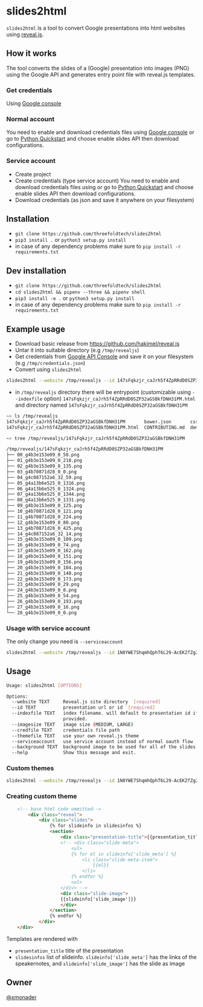 # slides2html

`slides2html` is a tool to convert Google presentations into html websites using [reveal.js](https://revealjs.com).

## How it works

The tool converts the slides of a (Google) presentation into images (PNG) using the Google API and generates entry point file with reveal.js templates.

### Get credentials

Using [Google console](https://console.developers.google.com/flows/enableapi?apiid=slides.googleapis.com)

### Normal account
You need to enable and download credentials files using [Google console](https://console.developers.google.com/flows/enableapi?apiid=slides.googleapis.com) or go to [Python Quickstart](https://developers.google.com/slides/quickstart/python) and choose enable slides API then download configurations.

### Service account 
- Create project 
- Create credentials (type service account)
You need to enable and download credentials files using  or go to [Python Quickstart](https://developers.google.com/slides/quickstart/python) and choose enable slides API then download configurations.
- Download credentials (as json and save it anywhere on your filesystem)

## Installation
- `git clone https://github.com/threefoldtech/slides2html`
- `pip3 install .` or `python3 setup.py install`
- in case of any dependency problems make sure to `pip install -r requirements.txt`

## Dev installation
- `git clone https://github.com/threefoldtech/slides2html`
- `cd slides2html && pipenv --three && pipenv shell`
- `pip3 install -e .` or `python3 setup.py install`
- in case of any dependency problems make sure to `pip install -r requirements.txt`

## Example usage

- Download basic release from https://github.com/hakimel/reveal.js
- Untar it into suitable directory (e.g `/tmp/revealjs`)
- Get credentials from [Google API Console](https://console.developers.google.com/apis/credentials) and save it on your filesystem (e.g `/tmp/credentials.json`)
- Convert using `slides2html`
```bash
slides2html --website /tmp/revealjs --id 147sFqkzjr_caJrh5f4ZpRRdD0SZP32aGSBkfDNH31PM  --credfile ~/credentials.json
```
- in `/tmp/revealjs` directory there will be entrypoint (customizable using `--indexfile` option) `147sFqkzjr_caJrh5f4ZpRRdD0SZP32aGSBkfDNH31PM.html` and directory named `147sFqkzjr_caJrh5f4ZpRRdD0SZP32aGSBkfDNH31PM`

```bash
~> ls /tmp/revealjs
147sFqkzjr_caJrh5f4ZpRRdD0SZP32aGSBkfDNH31PM       bower.json       css        Gruntfile.js  js   LICENSE       plugin     revealjs
147sFqkzjr_caJrh5f4ZpRRdD0SZP32aGSBkfDNH31PM.html  CONTRIBUTING.md  demo.html  index.html    lib  package.json  README.md  test

~> tree /tmp/revealjs/147sFqkzjr_caJrh5f4ZpRRdD0SZP32aGSBkfDNH31PM

/tmp/revealjs/147sFqkzjr_caJrh5f4ZpRRdD0SZP32aGSBkfDNH31PM
├── 00_g4b3e153e09_0_58.png
├── 01_g4b3e153e09_0_218.png
├── 02_g4b3e153e09_0_135.png
├── 03_g4b70871d28_0_0.png
├── 04_g4c087152a6_32_59.png
├── 05_g4a13b6e525_0_1316.png
├── 06_g4a13b6e525_0_1324.png
├── 07_g4a13b6e525_0_1344.png
├── 08_g4a13b6e525_0_1331.png
├── 09_g4b3e153e09_0_125.png
├── 10_g4b70871d28_0_121.png
├── 11_g4b70871d28_0_224.png
├── 12_g4b3e153e09_0_80.png
├── 13_g4b70871d28_0_425.png
├── 14_g4c087152a6_32_14.png
├── 15_g4b3e153e09_0_109.png
├── 16_g4b3e153e09_0_74.png
├── 17_g4b3e153e09_0_162.png
├── 18_g4b3e153e09_0_151.png
├── 19_g4b3e153e09_0_156.png
├── 20_g4b3e153e09_0_104.png
├── 21_g4b3e153e09_0_140.png
├── 22_g4b3e153e09_0_173.png
├── 23_g4b3e153e09_0_29.png
├── 24_g4b3e153e09_0_8.png
├── 25_g4b3e153e09_0_54.png
├── 26_g4b3e153e09_0_193.png
├── 27_g4b3e153e09_0_16.png
└── 28_g4b3e153e09_0_0.png


```

### Usage with service account

The only change you need is `--serviceaccount`
```bash
slides2html --website /tmp/revealjs --id 1N8YWE7ShqmhQphT6L29-AcEKZfZg2QripM4L0AK8mSU --credfile service_credentials.json --serviceaccount
```

## Usage
```bash
Usage: slides2html [OPTIONS]

Options:
  --website TEXT     Reveal.js site directory  [required]
  --id TEXT          presentation url or id  [required]
  --indexfile TEXT   index filename. will default to presentation id if not
                     provided.
  --imagesize TEXT   image size (MEDIUM, LARGE)
  --credfile TEXT    credentials file path
  --themefile TEXT   use your own reveal.js theme
  --serviceaccount   use service account instead of normal oauth flow
  --background TEXT  background image to be used for all of the slides
  --help             Show this message and exit.

```

### Custom themes

```bash
slides2html --website /tmp/revealjs --id 1N8YWE7ShqmhQphT6L29-AcEKZfZg2QripM4L0AK8mSU  --credfile credentials.json --themefile themes/basictheme.html
```

### Creating custom theme

```html
    <!-- base html code ommitted-->
		<div class="reveal">
			<div class="slides">
                {% for slideinfo in slidesinfos %}
				<section>
					<div class="presentation-title">{{presentation_title}}</div>
					<!-- <div class="slide-meta">
						<ul>
						{% for el in slideinfo['slide_meta'] %}
							<li class="slide-meta-item">
								{{el}}
							</li>
						{% endfor %}
						<ul>
					</div> -->
					<div class="slide-image">
					{{slideinfo['slide_image']}}
					</div>
				</section>
                {% endfor %}
			</div>
    </div>
```

Templates are rendered with
- `presentation_title` title of the presentation
- `slidesinfos` list of slideinfo. `slideinfo['slide_meta']` has the links of the speakernotes, and `slideinfo['slide_image']` has the slide as image

## Owner
[@xmonader](https://github.com/xmonader)
